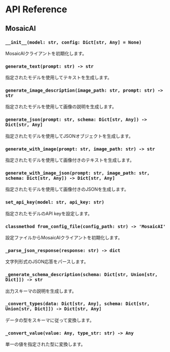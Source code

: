 # API Reference

## MosaicAI

### `__init__(model: str, config: Dict[str, Any] = None)`

MosaicAIクライアントを初期化します。

### `generate_text(prompt: str) -> str`

指定されたモデルを使用してテキストを生成します。

### `generate_image_description(image_path: str, prompt: str) -> str`

指定されたモデルを使用して画像の説明を生成します。

### `generate_json(prompt: str, schema: Dict[str, Any]) -> Dict[str, Any]`

指定されたモデルを使用してJSONオブジェクトを生成します。

### `generate_with_image(prompt: str, image_path: str) -> str`

指定されたモデルを使用して画像付きのテキストを生成します。

### `generate_with_image_json(prompt: str, image_path: str, schema: Dict[str, Any]) -> Dict[str, Any]`

指定されたモデルを使用して画像付きのJSONを生成します。

### `set_api_key(model: str, api_key: str)`

指定されたモデルのAPI keyを設定します。

### `classmethod from_config_file(config_path: str) -> 'MosaicAI'`

設定ファイルからMosaicAIクライアントを初期化します。

### `_parse_json_response(response: str) -> dict`

文字列形式のJSON応答をパースします。

### `_generate_schema_description(schema: Dict[str, Union[str, Dict]]) -> str`

出力スキーマの説明を生成します。

### `_convert_types(data: Dict[str, Any], schema: Dict[str, Union[str, Dict]]) -> Dict[str, Any]`

データの型をスキーマに従って変換します。

### `_convert_value(value: Any, type_str: str) -> Any`

単一の値を指定された型に変換します。
